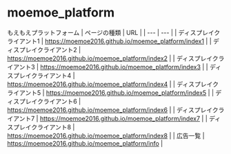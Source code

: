 # moemoe_platform
もえもえプラットフォーム
| ページの種類 | URL |
| --- | --- |
| ディスプレイクライアント1 | https://moemoe2016.github.io/moemoe_platform/index1 |
| ディスプレイクライアント2 | https://moemoe2016.github.io/moemoe_platform/index2 |
| ディスプレイクライアント3 | https://moemoe2016.github.io/moemoe_platform/index3 |
| ディスプレイクライアント4 | https://moemoe2016.github.io/moemoe_platform/index4 |
| ディスプレイクライアント5 | https://moemoe2016.github.io/moemoe_platform/index5 |
| ディスプレイクライアント6 | https://moemoe2016.github.io/moemoe_platform/index6 |
| ディスプレイクライアント7 | https://moemoe2016.github.io/moemoe_platform/index7 |
| ディスプレイクライアント8 | https://moemoe2016.github.io/moemoe_platform/index8 |
| 広告一覧 | https://moemoe2016.github.io/moemoe_platform/info |
